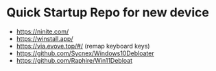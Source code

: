 # Quick Startup Repo for new device

- https://ninite.com/
- https://winstall.app/
- https://via.evove.top/#/ (remap keyboard keys)
- https://github.com/Sycnex/Windows10Debloater
- https://github.com/Raphire/Win11Debloat
